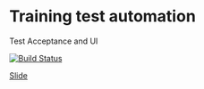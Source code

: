 # Training test automation

Test Acceptance and UI

[![Build Status](https://travis-ci.org/willyamalmeida/training-test-automation.svg?branch=master)](https://travis-ci.org/willyamalmeida/training-test-automation)

[Slide](https://willyamalmeida.github.io/training-test-automation/index.html)
